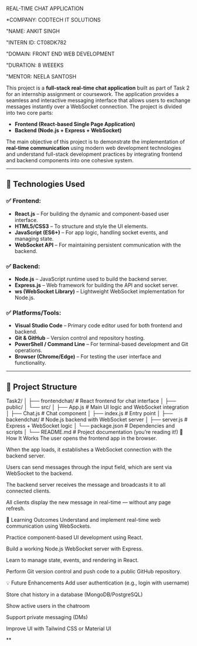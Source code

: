 REAL-TIME CHAT  APPLICATION 

*COMPANY: CODTECH IT SOLUTIONS

"NAME: ANKIT SINGH

"INTERN ID: CT08DK782

"DOMAIN: FRONT END WEB DEVELOPMENT

"DURATION: 8 WEEEKS

"MENTOR: NEELA SANTOSH

This project is a **full-stack real-time chat application** built as part of Task 2 for an internship assignment or coursework. The application provides a seamless and interactive messaging interface that allows users to exchange messages instantly over a WebSocket connection. The project is divided into two core parts:

- **Frontend (React-based Single Page Application)**
- **Backend (Node.js + Express + WebSocket)**

The main objective of this project is to demonstrate the implementation of **real-time communication** using modern web development technologies and understand full-stack development practices by integrating frontend and backend components into one cohesive system.

---

## 🔧 Technologies Used

### ✅ Frontend:
- **React.js** – For building the dynamic and component-based user interface.
- **HTML5/CSS3** – To structure and style the UI elements.
- **JavaScript (ES6+)** – For app logic, handling socket events, and managing state.
- **WebSocket API** – For maintaining persistent communication with the backend.

### ✅ Backend:
- **Node.js** – JavaScript runtime used to build the backend server.
- **Express.js** – Web framework for building the API and socket server.
- **ws (WebSocket Library)** – Lightweight WebSocket implementation for Node.js.

### ✅ Platforms/Tools:
- **Visual Studio Code** – Primary code editor used for both frontend and backend.
- **Git & GitHub** – Version control and repository hosting.
- **PowerShell / Command Line** – For terminal-based development and Git operations.
- **Browser (Chrome/Edge)** – For testing the user interface and functionality.

---

## 📁 Project Structure

Task2/
│
├── frontendchat/              # React frontend for chat interface
│   ├── public/
│   └── src/
│       ├── App.js             # Main UI logic and WebSocket integration
│       ├── Chat.js            # Chat component
│       ├── index.js           # Entry point
│
├── backendchat/               # Node.js backend with WebSocket server
│   ├── server.js              # Express + WebSocket logic
│   └── package.json           # Dependencies and scripts
│
└── README.md                  # Project documentation (you’re reading it!)
🚀 How It Works
The user opens the frontend app in the browser.

When the app loads, it establishes a WebSocket connection with the backend server.

Users can send messages through the input field, which are sent via WebSocket to the backend.

The backend server receives the message and broadcasts it to all connected clients.

All clients display the new message in real-time — without any page refresh.

🧠 Learning Outcomes
Understand and implement real-time web communication using WebSockets.

Practice component-based UI development using React.

Build a working Node.js WebSocket server with Express.

Learn to manage state, events, and rendering in React.

Perform Git version control and push code to a public GitHub repository.

💡 Future Enhancements
Add user authentication (e.g., login with username)

Store chat history in a database (MongoDB/PostgreSQL)

Show active users in the chatroom

Support private messaging (DMs)

Improve UI with Tailwind CSS or Material UI

**
